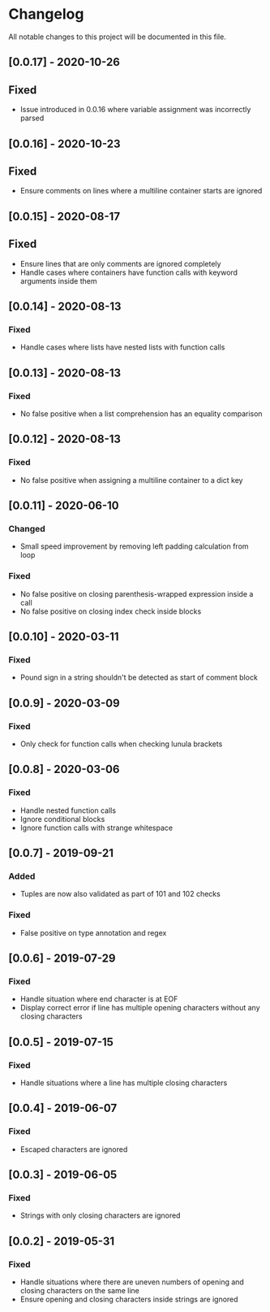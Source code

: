 # Changelog
All notable changes to this project will be documented in this file.

## [0.0.17] - 2020-10-26

## Fixed

- Issue introduced in 0.0.16 where variable assignment was incorrectly parsed

## [0.0.16] - 2020-10-23

## Fixed

- Ensure comments on lines where a multiline container starts are ignored

## [0.0.15] - 2020-08-17

## Fixed

- Ensure lines that are only comments are ignored completely
- Handle cases where containers have function calls with keyword arguments inside them

## [0.0.14] - 2020-08-13

### Fixed

- Handle cases where lists have nested lists with function calls

## [0.0.13] - 2020-08-13

### Fixed

- No false positive when a list comprehension has an equality comparison

## [0.0.12] - 2020-08-13

### Fixed

- No false positive when assigning a multiline container to a dict key

## [0.0.11] - 2020-06-10

### Changed

- Small speed improvement by removing left padding calculation from loop

### Fixed

- No false positive on closing parenthesis-wrapped expression inside a call
- No false positive on closing index check inside blocks

## [0.0.10] - 2020-03-11

### Fixed

- Pound sign in a string shouldn't be detected as start of comment block

## [0.0.9] - 2020-03-09

### Fixed
- Only check for function calls when checking lunula brackets

## [0.0.8] - 2020-03-06

### Fixed
- Handle nested function calls
- Ignore conditional blocks
- Ignore function calls with strange whitespace

## [0.0.7] - 2019-09-21

### Added
- Tuples are now also validated as part of 101 and 102 checks

### Fixed
- False positive on type annotation and regex

## [0.0.6] - 2019-07-29

### Fixed
- Handle situation where end character is at EOF
- Display correct error if line has multiple opening characters without any closing characters

## [0.0.5] - 2019-07-15

### Fixed
- Handle situations where a line has multiple closing characters

## [0.0.4] - 2019-06-07

### Fixed
- Escaped characters are ignored

## [0.0.3] - 2019-06-05

### Fixed
- Strings with only closing characters are ignored

## [0.0.2] - 2019-05-31

### Fixed
- Handle situations where there are uneven numbers of opening and closing characters on the same line
- Ensure opening and closing characters inside strings are ignored
